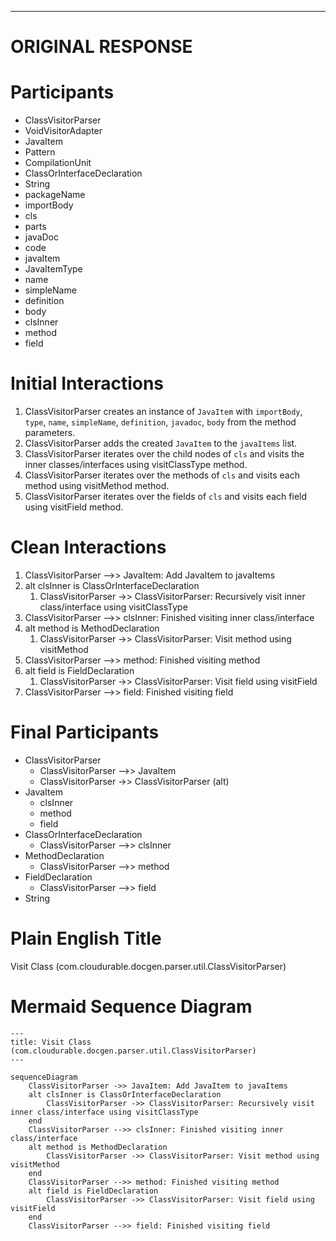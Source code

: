 ----
# ORIGINAL RESPONSE 
# Participants

* ClassVisitorParser 
* VoidVisitorAdapter
* JavaItem
* Pattern 
* CompilationUnit 
* ClassOrInterfaceDeclaration 
* String 
* packageName 
* importBody 
* cls 
* parts 
* javaDoc 
* code 
* javaItem 
* JavaItemType 
* name 
* simpleName 
* definition 
* body 
* clsInner 
* method 
* field 

# Initial Interactions

1. ClassVisitorParser creates an instance of `JavaItem` with `importBody`, `type`, `name`, `simpleName`, `definition`, `javadoc`, `body` from the method parameters.
2. ClassVisitorParser adds the created `JavaItem` to the `javaItems` list.
3. ClassVisitorParser iterates over the child nodes of `cls` and visits the inner classes/interfaces using visitClassType method.
4. ClassVisitorParser iterates over the methods of `cls` and visits each method using visitMethod method.
5. ClassVisitorParser iterates over the fields of `cls` and visits each field using visitField method.

# Clean Interactions

1. ClassVisitorParser -->> JavaItem: Add JavaItem to javaItems
2. alt clsInner is ClassOrInterfaceDeclaration
	1. ClassVisitorParser ->> ClassVisitorParser: Recursively visit inner class/interface using visitClassType
3. ClassVisitorParser -->> clsInner: Finished visiting inner class/interface
4. alt method is MethodDeclaration
	1. ClassVisitorParser ->> ClassVisitorParser: Visit method using visitMethod
5. ClassVisitorParser -->> method: Finished visiting method
6. alt field is FieldDeclaration
	1. ClassVisitorParser ->> ClassVisitorParser: Visit field using visitField
7. ClassVisitorParser -->> field: Finished visiting field

# Final Participants

* ClassVisitorParser
    * ClassVisitorParser -->> JavaItem
    * ClassVisitorParser ->> ClassVisitorParser (alt)
* JavaItem
    * clsInner
    * method
    * field
* ClassOrInterfaceDeclaration
    * ClassVisitorParser -->> clsInner
* MethodDeclaration
    * ClassVisitorParser -->> method
* FieldDeclaration
    * ClassVisitorParser -->> field
* String

# Plain English Title
Visit Class (com.cloudurable.docgen.parser.util.ClassVisitorParser)

# Mermaid Sequence Diagram

```mermaid
---
title: Visit Class (com.cloudurable.docgen.parser.util.ClassVisitorParser)
---

sequenceDiagram
    ClassVisitorParser ->> JavaItem: Add JavaItem to javaItems
    alt clsInner is ClassOrInterfaceDeclaration
        ClassVisitorParser ->> ClassVisitorParser: Recursively visit inner class/interface using visitClassType
    end
    ClassVisitorParser -->> clsInner: Finished visiting inner class/interface
    alt method is MethodDeclaration
        ClassVisitorParser ->> ClassVisitorParser: Visit method using visitMethod
    end
    ClassVisitorParser -->> method: Finished visiting method
    alt field is FieldDeclaration
        ClassVisitorParser ->> ClassVisitorParser: Visit field using visitField
    end
    ClassVisitorParser -->> field: Finished visiting field
```